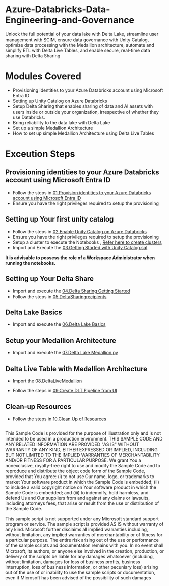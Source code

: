 # Azure-Databricks-Data-Engineering-and-Governance
Unlock the full potential of your data lake with Delta Lake, streamline user management with SCIM, ensure data governance with Unity Catalog, optimize data processing with the Medallion architecture, automate and simplify ETL with Delta Live Tables, and enable secure, real-time data sharing with Delta Sharing

# Modules Covered
- Provisioning identities to your Azure Databricks account using Microsoft Entra ID
- Setting up Unity Catalog on Azure Databricks
- Setup Delta Sharing  that enables sharing of data and AI assets with users inside or outside your organization, irrespective of whether they use Databricks.
- Bring reliability to the data lake with Delta Lake 
- Set up a simple Medallion Architecture
- How to set up simple Medallion Architecture using Delta Live Tables



# Exceution Steps 

## Provisioning identities to your Azure Databricks account using Microsoft Entra ID
- Follow the steps in [01.Provision identities to your Azure Databricks account using Microsoft Entra ID](https://github.com/mahes-a/Azure-Databricks-Data-Engineering-and-Governance/blob/main/01.Provision%20identities%20to%20your%20Azure%20Databricks%20account%20using%20Microsoft%20Entra%20ID.md)
- Ensure you have the right privileges required to setup the provisioning

  
## Setting up Your first unity catalog

- Follow the steps in [02.Enable Unity Catalog on Azure Databricks](https://github.com/mahes-a/Azure-Databricks-Data-Engineering-and-Governance/blob/main/02.Enable%20Unity%20Catalog%20on%20Azure%20Databricks.md)
- Ensure you have the right privileges required to setup the provisioning
- Setup a cluster to execute the Notebooks , [Refer here to create clusters](https://learn.microsoft.com/en-us/azure/databricks/compute/configure)
- Import and Execute the [03.Getting Started with Unity Catalog.sql
](https://github.com/mahes-a/Azure-Databricks-Data-Engineering-and-Governance/blob/main/03.Getting%20Started%20with%20Unity%20Catalog.sql)


**It is advisable to possess the role of a Workspace Administrator when running the notebooks.**

## Setting up Your Delta Share

- Import and execute the [04.Delta Sharing Getting Started](https://github.com/mahes-a/Azure-Databricks-Data-Engineering-and-Governance/blob/main/04.Delta%20Sharing%20Getting%20Started.sql)
- Follow the steps in [05.DeltaSharingrecipients
](https://github.com/mahes-a/Azure-Databricks-Data-Engineering-and-Governance/blob/main/05.DeltaSharingrecipients.md)



## Delta Lake Basics

- Import and execute the [06.Delta Lake Basics](https://github.com/mahes-a/Azure-Databricks-Data-Engineering-and-Governance/blob/main/06.Delta%20Lake%20Basics.py)

## Setup your Medallion Architecture 

- Import and execute the [07.Delta Lake Medallion.py](https://github.com/mahes-a/Azure-Databricks-Data-Engineering-and-Governance/blob/main/07.Delta%20Lake%20Medallion.py)


## Delta Live Table with Medallion Architecture

- Import the [08.DeltaLiveMedallion](https://github.com/mahes-a/Azure-Databricks-Data-Engineering-and-Governance/blob/main/08.DeltaLiveMedallion.py)
  
- Follow the steps in [09.Create DLT Pipeline from UI](https://github.com/mahes-a/Azure-Databricks-Data-Engineering-and-Governance/blob/main/09.Create%20DLT%20Pipeline%20from%20UI.md)


## Clean-up Resources

- Follow the steps in [10.Clean Up of Resources](https://github.com/mahes-a/Azure-Databricks-Data-Engineering-and-Governance/blob/main/10.Clean%20Up%20of%20Resources.md)


##

 This Sample Code is provided for the purpose of illustration only and is not intended to be used
 in a production environment. THIS SAMPLE CODE AND ANY RELATED INFORMATION ARE PROVIDED "AS IS"
 WITHOUT WARRANTY OF ANY KIND, EITHER EXPRESSED OR IMPLIED, INCLUDING BUT NOT LIMITED TO THE IMPLIED
 WARRANTIES OF MERCHANTABILITY AND/OR FITNESS FOR A PARTICULAR PURPOSE. We grant You a nonexclusive,
 royalty-free right to use and modify the Sample Code and to reproduce and distribute the object code
 form of the Sample Code, provided that You agree: (i) to not use Our name, logo, or trademarks to
 market Your software product in which the Sample Code is embedded; (ii) to include a valid copyright
 notice on Your software product in which the Sample Code is embedded; and (iii) to indemnify, hold
 harmless, and defend Us and Our suppliers from and against any claims or lawsuits, including attorneys
 fees, that arise or result from the use or distribution of the Sample Code.
 
 This sample script is not supported under any Microsoft standard support program or service.
 The sample script is provided AS IS without warranty of any kind. Microsoft further disclaims
 all implied warranties including, without limitation, any implied warranties of merchantability
 or of fitness for a particular purpose. The entire risk arising out of the use or performance of
 the sample scripts and documentation remains with you. In no event shall Microsoft, its authors,
 or anyone else involved in the creation, production, or delivery of the scripts be liable for any
 damages whatsoever (including, without limitation, damages for loss of business profits, business
 interruption, loss of business information, or other pecuniary loss) arising out of the use of or
 inability to use the sample scripts or documentation, even if Microsoft has been advised of the
 possibility of such damages


